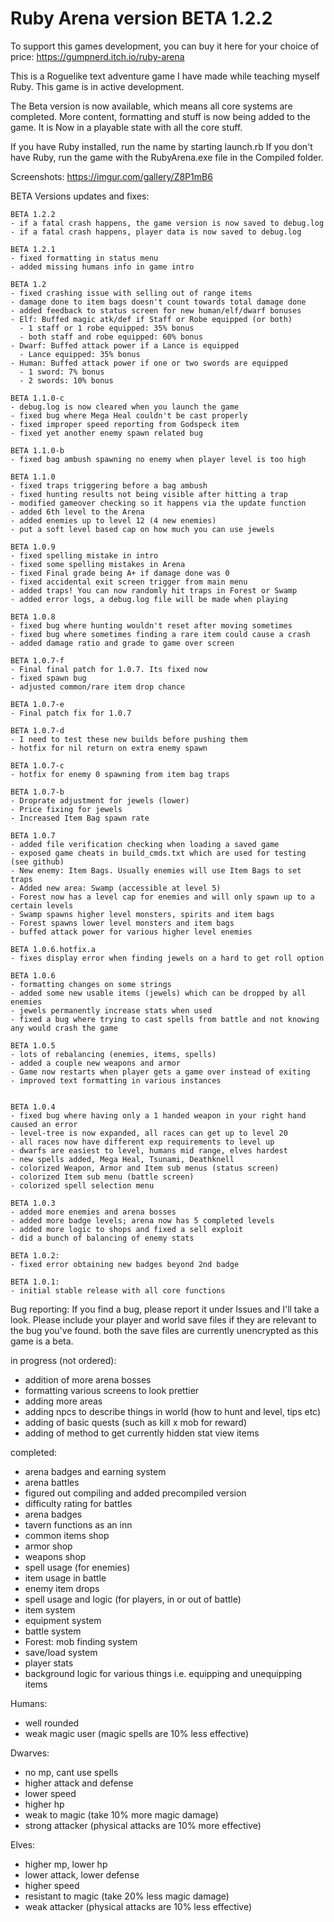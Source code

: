 # Ruby Arena version BETA 1.2.2

To support this games development, you can buy it here for your choice
of price: https://gumpnerd.itch.io/ruby-arena

This is a Roguelike text adventure game I have made while teaching myself Ruby.
This game is in active development.

The Beta version is now available, which means all core systems are completed.
More content, formatting and stuff is now being added to the game. It is Now
in a playable state with all the core stuff.

If you have Ruby installed, run the name by starting launch.rb If you don't have
Ruby, run the game with the RubyArena.exe file in the Compiled folder.

 Screenshots: https://imgur.com/gallery/Z8P1mB6

 BETA Versions updates and fixes:

    BETA 1.2.2
    - if a fatal crash happens, the game version is now saved to debug.log
    - if a fatal crash happens, player data is now saved to debug.log

    BETA 1.2.1
    - fixed formatting in status menu
    - added missing humans info in game intro

    BETA 1.2
    - fixed crashing issue with selling out of range items
    - damage done to item bags doesn't count towards total damage done
    - added feedback to status screen for new human/elf/dwarf bonuses
    - Elf: Buffed magic atk/def if Staff or Robe equipped (or both)
      - 1 staff or 1 robe equipped: 35% bonus
      - both staff and robe equipped: 60% bonus
    - Dwarf: Buffed attack power if a Lance is equipped
      - Lance equipped: 35% bonus
    - Human: Buffed attack power if one or two swords are equipped
      - 1 sword: 7% bonus
      - 2 swords: 10% bonus

    BETA 1.1.0-c
    - debug.log is now cleared when you launch the game
    - fixed bug where Mega Heal couldn't be cast properly
    - fixed improper speed reporting from Godspeck item
    - fixed yet another enemy spawn related bug

    BETA 1.1.0-b
    - fixed bag ambush spawning no enemy when player level is too high

    BETA 1.1.0
    - fixed traps triggering before a bag ambush
    - fixed hunting results not being visible after hitting a trap
    - modified gameover checking so it happens via the update function
    - added 6th level to the Arena
    - added enemies up to level 12 (4 new enemies)
    - put a soft level based cap on how much you can use jewels

    BETA 1.0.9
    - fixed spelling mistake in intro
    - fixed some spelling mistakes in Arena
    - fixed Final grade being A+ if damage done was 0
    - fixed accidental exit screen trigger from main menu
    - added traps! You can now randomly hit traps in Forest or Swamp
    - added error logs, a debug.log file will be made when playing

    BETA 1.0.8
    - fixed bug where hunting wouldn't reset after moving sometimes
    - fixed bug where sometimes finding a rare item could cause a crash
    - added damage ratio and grade to game over screen

    BETA 1.0.7-f
    - Final final patch for 1.0.7. Its fixed now
    - fixed spawn bug
    - adjusted common/rare item drop chance

    BETA 1.0.7-e
    - Final patch fix for 1.0.7

    BETA 1.0.7-d
    - I need to test these new builds before pushing them
    - hotfix for nil return on extra enemy spawn

    BETA 1.0.7-c
    - hotfix for enemy 0 spawning from item bag traps

    BETA 1.0.7-b
    - Droprate adjustment for jewels (lower)
    - Price fixing for jewels
    - Increased Item Bag spawn rate

    BETA 1.0.7
    - added file verification checking when loading a saved game
    - exposed game cheats in build_cmds.txt which are used for testing (see github)
    - New enemy: Item Bags. Usually enemies will use Item Bags to set traps
    - Added new area: Swamp (accessible at level 5)
    - Forest now has a level cap for enemies and will only spawn up to a certain levels
    - Swamp spawns higher level monsters, spirits and item bags
    - Forest spawns lower level monsters and item bags
    - buffed attack power for various higher level enemies

    BETA 1.0.6.hotfix.a
    - fixes display error when finding jewels on a hard to get roll option

    BETA 1.0.6
    - formatting changes on some strings
    - added some new usable items (jewels) which can be dropped by all enemies
    - jewels permanently increase stats when used
    - fixed a bug where trying to cast spells from battle and not knowing any would crash the game

    BETA 1.0.5
    - lots of rebalancing (enemies, items, spells)
    - added a couple new weapons and armor
    - Game now restarts when player gets a game over instead of exiting
    - improved text formatting in various instances


    BETA 1.0.4
    - fixed bug where having only a 1 handed weapon in your right hand caused an error
    - level-tree is now expanded, all races can get up to level 20
    - all races now have different exp requirements to level up
    - dwarfs are easiest to level, humans mid range, elves hardest
    - new spells added, Mega Heal, Tsunami, Deathknell
    - colorized Weapon, Armor and Item sub menus (status screen)
    - colorized Item sub menu (battle screen)
    - colorized spell selection menu

    BETA 1.0.3
    - added more enemies and arena bosses
    - added more badge levels; arena now has 5 completed levels
    - added more logic to shops and fixed a sell exploit
    - did a bunch of balancing of enemy stats

    BETA 1.0.2:
    - fixed error obtaining new badges beyond 2nd badge

    BETA 1.0.1:
    - initial stable release with all core functions

Bug reporting: If you find a bug, please report it under Issues and I'll take a look.
Please include your player and world save files if they are relevant to the bug you've
found. both the save files are currently unencrypted as this game is a beta.



 in progress (not ordered):
  - addition of more arena bosses
  - formatting various screens to look prettier
  - adding more areas
  - adding npcs to describe things in world (how to hunt and level, tips etc)
  - adding of basic quests (such as kill x mob for reward)
  - adding of method to get currently hidden stat view items

completed:
  - arena badges and earning system
  - arena battles
  - figured out compiling and added precompiled version
  - difficulty rating for battles
  - arena badges
  - tavern functions as an inn
  - common items shop
  - armor shop
  - weapons shop
  - spell usage (for enemies)
  - item usage in battle
  - enemy item drops
  - spell usage and logic (for players, in or out of battle)
  - item system
  - equipment system
  - battle system
  - Forest: mob finding system
  - save/load system
  - player stats
  - background logic for various things i.e. equipping and unequipping items


  Humans:
   - well rounded
   - weak magic user (magic spells are 10% less effective)

  Dwarves:
   - no mp, cant use spells
   - higher attack and defense
   - lower speed
   - higher hp
   - weak to magic (take 10% more magic damage)
   - strong attacker (physical attacks are 10% more effective)

  Elves:
   - higher mp, lower hp
   - lower attack, lower defense
   - higher speed
   - resistant to magic (take 20% less magic damage)
   - weak attacker (physical attacks are 10% less effective)
